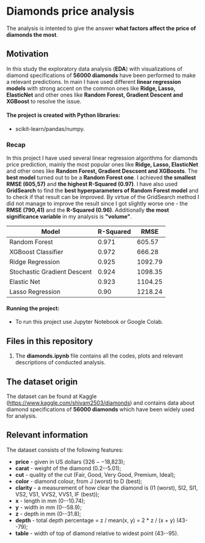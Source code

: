 # Diamonds price analysis

The analysis is intented to give the answer **what factors affect the price of diamonds the most**.

## Motivation

In this study the exploratory data analysis (**EDA**) with visualizations of diamond specifications of **56000 diamonds** have been performed to make a relevant predictions.
In main I have used different **linear regression models** with strong accent on the common ones like **Ridge, Lasso, ElasticNet** and other ones like **Random Forest, Gradient Descent and XGBoost** to resolve the issue.


#### The project is created with Python libraries:

 -  scikit-learn/pandas/numpy.

### Recap

In this project I have used several linear regression algorithms for diamonds price prediction, mainly the most popular ones like **Ridge, Lasso, ElasticNet** and other ones like **Random Forest, Gradient Descsent and XGBoosts**. The **best model** turned out to be a **Random Forest one**. I achieved **the smallest RMSE (605,57)** and **the highest R-Squared (0.97)**. I have also used **GridSearch** to find the **best hyperparameters of Random Forest model** and to check if that result can be improved. By virtue of the GridSearch method I did not manage to improve the result since I got slightly worse one - the **RMSE (790,41)** and the **R-Squared (0.96)**. Additionally **the most significance variable** in my analysis is **"volume"**.

Model | R-Squared | RMSE
------------ | ------------- | -------------
Random Forest | 0.971 | 605.57
XGBoost Classifier | 0.972 | 666.28
Ridge Regression | 0.925 | 1092.79
Stochastic Gradient Descent | 0.924 | 1098.35
Elastic Net | 0.923 | 1104.25
Lasso Regression | 0.90 | 1218.24




#### Running the project:

* To run this project use Jupyter Notebook or Google Colab.

## Files in this repository

1. The **diamonds.ipynb** file contains all the codes, plots and relevant descriptions of conducted analysis.

## The dataset origin

The dataset can be found at Kaggle (https://www.kaggle.com/shivam2503/diamonds) and contains data about diamond specifications of **56000 diamonds** which have been widely used for analysis.

## Relevant information

The dataset consists of the following features:

- **price** - given in US dollars ($326--$18,823);
- **carat** - weight of the diamond (0.2--5.01);
- **cut** - quality of the cut (Fair, Good, Very Good, Premium, Ideal);
- **color** - diamond colour, from J (worst) to D (best);
- **clarity** - a measurement of how clear the diamond is (I1 (worst), SI2, SI1, VS2, VS1, VVS2, VVS1, IF (best));
- **x** - length in mm (0--10.74);
- **y** - width in mm (0--58.9);
- **z** - depth in mm (0--31.8);
- **depth** - total depth percentage = z / mean(x, y) = 2 * z / (x + y) (43--79);
- **table** - width of top of diamond relative to widest point (43--95).


